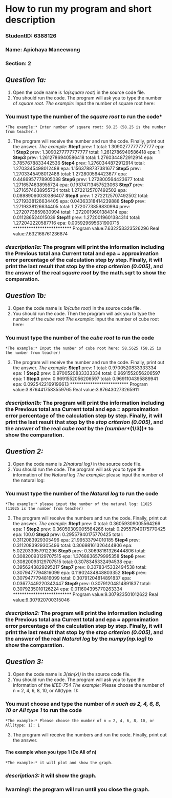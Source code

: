 # How to run my program and short description
### StudentID: 6388126
### Name: Apichaya Maneewong
### Section: 2

## *Question 1a:*
1. Open the code name is *1a(square root)* in the source code file.
2. You should run the code. The program will ask you to type the number of *square root.*
	*The example:* Input the number of square root here:
### You must type the number of the *square root* to run the code*
	*The example:* Enter number of square root: 58.25 (58.25 is the number from teacher.)
3. The program will receive the number and run the code. Finally, print out the answer.
    *The example:*  **********Step1**********
                    prev: 1
                    total: 1.3090277777777777
                    epa: 1
                    **********Step2**********
                    prev: 1.3090277777777777
                    total: 1.2612786940586418
                    epa: 1
                    **********Step3**********
                    prev: 1.2612786940586418
                    total: 1.2760344872912914
                    epa: 3.7857678833442536
                    **********Step4**********
                    prev: 1.2760344872912914
                    total: 1.2703345498012488
                    epa: 1.1563788737381677
                    **********Step5**********
                    prev: 1.2703345498012488
                    total: 1.272800564423677
                    epa: 0.4486957778905088
                    **********Step6**********
                    prev: 1.272800564423677
                    total: 1.2716574638955724
                    epa: 0.19374713457523063
                    **********Step7**********
                    prev: 1.2716574638955724
                    total: 1.2722125707492502
                    epa: 0.08989060030386407
                    **********Step8**********
                    prev: 1.2722125707492502
                    total: 1.2719338126634405
                    epa: 0.04363318414239888
                    **********Step9**********
                    prev: 1.2719338126634405
                    total: 1.2720773859830994
                    prev: 1.2720773859830994
                    total: 1.2720019601384314
                    epa: 0.011286524015039
                    **********Step11**********
                    prev: 1.2720019601384314
                    total: 1.272042220587716
                    epa: 0.005929695631900715
                    **************************
                    Program value:7.632253323526296
                    Real value:7.632168761236874
### *description1a:* The program will print the information including the Previous total ana Current total and epa = approximation error percentage of the calculation step by step. Finally, it will print the last result that stop by the *stop criterion (0.005)*, and the answer of the real *square root* by the math.sqrt to show the comparation.

## *Question 1b:*
1. Open the code name is *1b(cube root)* in the source code file.
2. You should run the code. Then the program will ask you to type the number of the *cube root*
	*The example:* Input the number of cube root here:
### You must type the number of the *cube root* to run the code
    *The example:* Input the number of cube root here: 58.5625 (58.25 is the number from teacher)
3. The program will receive the number and run the code. Finally, print out the answer.
    *The example:* **********Step1**********
                    prev: 1
                    total: 0.9700520833333334
                    epa: 1
                    **********Step2**********
                    prev: 0.9700520833333334
                    total: 0.9691552056206597
                    epa: 1
                    **********Step3**********
                    prev: 0.9691552056206597
                    total: 0.9691104395889941
                    epa: 0.0925422169196613
                    **************************
                    Program value:3.8764417583559765
                    Real value:3.876430273265911
### *description1b:* The program will print the information including the Previous total ana Current total and epa = approximation error percentage of the calculation step by step. Finally, it will print the last result that stop by the *stop criterion (0.005)*, and the answer of the real *cube root* by the *(number**(1/3))* to show the comparation.

## *Question 2:*
1. Open the code name is *2(natural log)* in the source code file.
2. You should run the code. The program will ask you to type the information of the *Natural log*
    *The example:* please input the number of the natural log:
### You must type the number of the *Natural log* to run the code
    *The example:* please input the number of the natural log: 11025 (11025 is the number from teacher)
3. The program will receive the numbers and run the code. Finally, print out the answer.
    *The example:* **********Step1********** 
                    prev: 0
                    total: 0.36059309005564266
                    epa: 1
                    **********Step2********** 
                    prev: 0.36059309005564266
                    total: 0.29557940175770425
                    epa: 100.0
                    **********Step3**********
                    prev: 0.29557940175770425
                    total: 0.3112083929305496
                    epa: 21.99533794010185
                    **********Step4**********
                    prev: 0.3112083929305496
                    total: 0.30698161326444806
                    epa: 5.022033957912296
                    **********Step5**********
                    prev: 0.30698161326444806
                    total: 0.30820093129707515
                    epa: 1.3768836579995358
                    **********Step6**********
                    prev: 0.30820093129707515
                    total: 0.3078345332494538
                    epa: 0.3956243829295217
                    **********Step7**********
                    prev: 0.3078345332494538
                    total: 0.3079477794816099
                    epa: 0.11902434848803352
                    **********Step8**********
                    prev: 0.3079477794816099
                    total: 0.30791204814891837
                    epa: 0.03677449220342447
                    **********Step9**********
                    prev: 0.30791204814891837
                    total: 0.3079235010126224
                    epa: 0.011604395770263334
                    **************************
                    Program value:9.307923501012622
                    Real value:9.307920700315046
### *description2:* The program will print the information including the Previous total ana Current total and epa = approximation error percentage of the calculation step by step. Finally, it will print the last result that stop by the *stop criterion (0.005)*, and the answer of the real *Natural log* by the *numpy(np.log)* to show the comparation.

## *Question 3:*
1. Open the code name is *3(sin(x))* in the source code file.
2. You should run the code. The program will ask you to type the information of the *IEEE-754*
    *The example:* Please choose the number of n = 2, 4, 6, 8, 10, or All(type: 1): 
### You must choose and type the number of *n such as 2, 4, 6, 8, 10 or All type 1* to run the code
    *The example:* Please choose the number of n = 2, 4, 6, 8, 10, or All(type: 1): 1
3. The program will receive the numbers and run the code. Finally, print out the answer.
#### The example when you type 1 (Do All of n)
    *The example:* it will plot and show the graph.
### *description3:* it will show the graph.
### !warning!: the program will run until you close the graph.